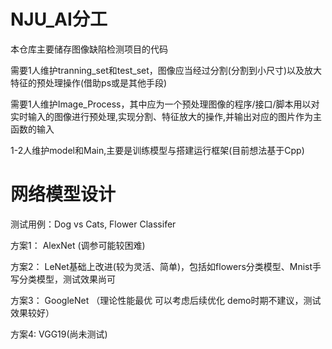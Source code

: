 # NJU_AI分工

本仓库主要储存图像缺陷检测项目的代码

需要1人维护tranning_set和test_set，图像应当经过分割(分割到小尺寸)以及放大特征的预处理操作(借助ps或是其他手段)

需要1人维护Image_Process，其中应为一个预处理图像的程序/接口/脚本用以对实时输入的图像进行预处理,实现分割、特征放大的操作,并输出对应的图片作为主函数的输入

1-2人维护model和Main,主要是训练模型与搭建运行框架(目前想法基于Cpp)



# 网络模型设计

测试用例：Dog vs Cats, Flower Classifer

方案1： AlexNet  (调参可能较困难)

方案2： LeNet基础上改进(较为灵活、简单)，包括如flowers分类模型、Mnist手写分类模型，测试效果尚可

方案3： GoogleNet （理论性能最优 可以考虑后续优化 demo时期不建议，测试效果较好）

方案4:  VGG19(尚未测试)
